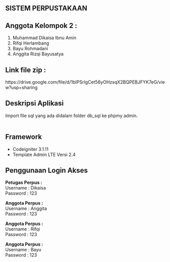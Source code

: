 ## SISTEM PERPUSTAKAAN

## Anggota Kelompok 2 :
1. Muhammad Dikaisa Ibnu Amin
2. Rifqi Herlambang
3. Bayu Rohmadani
4. Anggita Rizqi Bayusatya

<h2>Link file zip : </h2>
https://drive.google.com/file/d/1bIPSrlgCet56yOHzsqX2BQPEBJFYK7eG/view?usp=sharing
   
## Deskripsi Aplikasi
Import file sql yang ada didalam folder db_sql ke phpmy admin.
<br><br>

##  Framework
* Codeigniter 3.1.11
* Template Admin LTE  Versi 2.4

## Penggunaan Login Akses

<b>Petugas Perpus : </b>
<br/>
Username : Dikaisa
<br/>
Password : 123

<b>Anggota Perpus :</b>
<br/>
Username : Anggita
<br/>
Password : 123

<b>Anggota Perpus :</b>
<br/>
Username : Rifqi
<br/>
Password : 123

<b>Anggota Perpus :</b>
<br/>
Username : Bayu
<br/>
Password : 123
